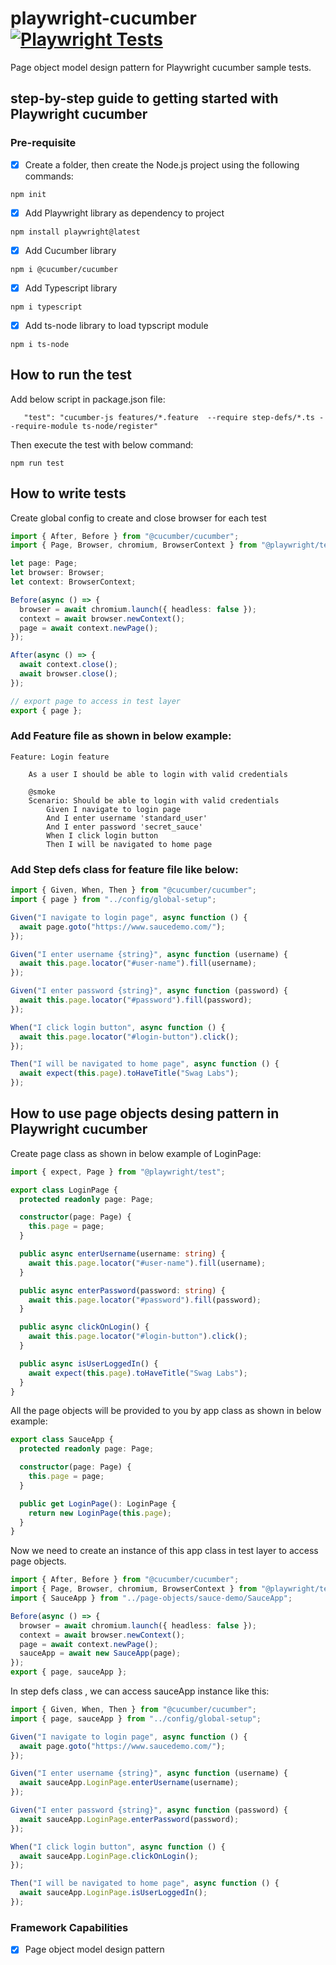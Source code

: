 # playwright-cucumber[![Playwright Tests](https://github.com/ISanjeevKumar/playwright-cucumber/actions/workflows/playwright.yml/badge.svg)](https://github.com/ISanjeevKumar/playwright-cucumber/actions/workflows/playwright.yml)

Page object model design pattern for Playwright cucumber sample tests.

## step-by-step guide to getting started with Playwright cucumber

### Pre-requisite

- [x] Create a folder, then create the Node.js project using the following commands:

```
npm init
```

- [x] Add Playwright library as dependency to project

```
npm install playwright@latest
```

- [x] Add Cucumber library

```
npm i @cucumber/cucumber
```

- [x] Add Typescript library

```
npm i typescript
```

- [x] Add ts-node library to load typscript module

```
npm i ts-node
```

## How to run the test

Add below script in package.json file:

```
   "test": "cucumber-js features/*.feature  --require step-defs/*.ts --require-module ts-node/register"
```

Then execute the test with below command:

```
npm run test
```

## How to write tests

Create global config to create and close browser for each test

```ts
import { After, Before } from "@cucumber/cucumber";
import { Page, Browser, chromium, BrowserContext } from "@playwright/test";

let page: Page;
let browser: Browser;
let context: BrowserContext;

Before(async () => {
  browser = await chromium.launch({ headless: false });
  context = await browser.newContext();
  page = await context.newPage();
});

After(async () => {
  await context.close();
  await browser.close();
});

// export page to access in test layer
export { page };
```

### Add Feature file as shown in below example:

```gherkin
Feature: Login feature

    As a user I should be able to login with valid credentials

    @smoke
    Scenario: Should be able to login with valid credentials
        Given I navigate to login page
        And I enter username 'standard_user'
        And I enter password 'secret_sauce'
        When I click login button
        Then I will be navigated to home page
```

### Add Step defs class for feature file like below:

```ts
import { Given, When, Then } from "@cucumber/cucumber";
import { page } from "../config/global-setup";

Given("I navigate to login page", async function () {
  await page.goto("https://www.saucedemo.com/");
});

Given("I enter username {string}", async function (username) {
  await this.page.locator("#user-name").fill(username);
});

Given("I enter password {string}", async function (password) {
  await this.page.locator("#password").fill(password);
});

When("I click login button", async function () {
  await this.page.locator("#login-button").click();
});

Then("I will be navigated to home page", async function () {
  await expect(this.page).toHaveTitle("Swag Labs");
});
```

## How to use page objects desing pattern in Playwright cucumber

Create page class as shown in below example of LoginPage:

```ts
import { expect, Page } from "@playwright/test";

export class LoginPage {
  protected readonly page: Page;

  constructor(page: Page) {
    this.page = page;
  }

  public async enterUsername(username: string) {
    await this.page.locator("#user-name").fill(username);
  }

  public async enterPassword(password: string) {
    await this.page.locator("#password").fill(password);
  }

  public async clickOnLogin() {
    await this.page.locator("#login-button").click();
  }

  public async isUserLoggedIn() {
    await expect(this.page).toHaveTitle("Swag Labs");
  }
}
```

All the page objects will be provided to you by app class as shown in below example:

```ts
export class SauceApp {
  protected readonly page: Page;

  constructor(page: Page) {
    this.page = page;
  }

  public get LoginPage(): LoginPage {
    return new LoginPage(this.page);
  }
}
```

Now we need to create an instance of this app class in test layer to access page objects.

```ts
import { After, Before } from "@cucumber/cucumber";
import { Page, Browser, chromium, BrowserContext } from "@playwright/test";
import { SauceApp } from "../page-objects/sauce-demo/SauceApp";

Before(async () => {
  browser = await chromium.launch({ headless: false });
  context = await browser.newContext();
  page = await context.newPage();
  sauceApp = await new SauceApp(page);
});
export { page, sauceApp };
```

In step defs class , we can access sauceApp instance like this:

```ts
import { Given, When, Then } from "@cucumber/cucumber";
import { page, sauceApp } from "../config/global-setup";

Given("I navigate to login page", async function () {
  await page.goto("https://www.saucedemo.com/");
});

Given("I enter username {string}", async function (username) {
  await sauceApp.LoginPage.enterUsername(username);
});

Given("I enter password {string}", async function (password) {
  await sauceApp.LoginPage.enterPassword(password);
});

When("I click login button", async function () {
  await sauceApp.LoginPage.clickOnLogin();
});

Then("I will be navigated to home page", async function () {
  await sauceApp.LoginPage.isUserLoggedIn();
});
```

### Framework Capabilities

- [x] Page object model design pattern
